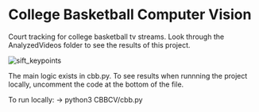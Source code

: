 # College Basketball Computer Vision

Court tracking for college basketball tv streams. Look through the AnalyzedVideos folder to see the results of this project.

![sift_keypoints](https://user-images.githubusercontent.com/12876613/128648545-c8444c4c-aadd-426f-a813-5f9b40a26771.jpg)

The main logic exists in cbb.py. To see results when runnning the project locally, uncomment the code at the bottom of the file.

To run locally:
-> python3 CBBCV/cbb.py
